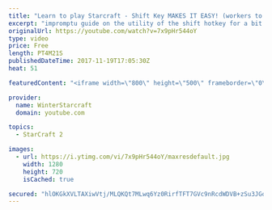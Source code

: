 ```yaml
---
title: "Learn to play Starcraft - Shift Key MAKES IT EASY! (workers to gas, waypoints, ctrl grps, moving)"
excerpt: "impromptu guide on the utility of the shift hotkey for a bit of everything"
originalUrl: https://youtube.com/watch?v=7x9pHr544oY
type: video
price: Free
length: PT4M21S
publishedDateTime: 2017-11-19T17:05:30Z
heat: 51

featuredContent: "<iframe width=\"800\" height=\"500\" frameborder=\"0\" src=\"https://www.youtube.com/embed/7x9pHr544oY\" allow=\"accelerometer; autoplay; encrypted-media; gyroscope; picture-in-picture\" allowfullscreen></iframe>"

provider:
  name: WinterStarcraft
  domain: youtube.com

topics:
  - StarCraft 2

images:
  - url: https://i.ytimg.com/vi/7x9pHr544oY/maxresdefault.jpg
    width: 1280
    height: 720
    isCached: true

secured: "hlOKGkXVLTAXiwVtj/MLQKQt7MLwq6Yz0RirfTFT7GVc9nRcdWDVB+zSu3JGoDR2CX4z6mawIcFTGUAb3vUAcxUkisN+XVWCPOGgan/FtER3YvUgIGBOCfLLC5OzudNa7jgucX21zdbOeaM1YtFBPP1IqGmGgEASKVvlkeWnRkwlEnhxiec2ThRwbLGyetTcMGNDxQ+q7PAbJYVAPHoMLmRCSMfgXavUv1YCc7K3W6UvlIjJsvswEQkUYP6iBD0tWMZTfd8UhprwItqq27ltlTsuBrqoX7SA+orN59mVAHzv+HzL+AJaIZWzcc8zhAyYNuiUxeM5pMOymM5cDKwUEQi6askaUKUesp+lC0+l9Acjcfb1sMNV2qwQxUCnNFxpjyWtDgfG8w+JPr/2O/ToC7f9UhOlarwMtr5/5qtud2U=;KemMZkocLZI+EDnoWTajKA=="
---
```



